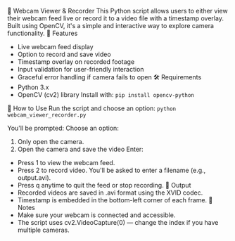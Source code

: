 📸 Webcam Viewer & Recorder
This Python script allows users to either view their webcam feed live or record it to a video file with a timestamp overlay. Built using OpenCV, it's a simple and interactive way to explore camera functionality.
🚀 Features
- Live webcam feed display
- Option to record and save video
- Timestamp overlay on recorded footage
- Input validation for user-friendly interaction
- Graceful error handling if camera fails to open
🛠 Requirements
- Python 3.x
- OpenCV (cv2) library
Install with:
`pip install opencv-python`


📂 How to Use
Run the script and choose an option:
`python webcam_viewer_recorder.py`


You'll be prompted:
Choose an option:
1. Only open the camera.
2. Open the camera and save the video
Enter:


- Press 1 to view the webcam feed.
- Press 2 to record video. You'll be asked to enter a filename (e.g., output.avi).
- Press q anytime to quit the feed or stop recording.
📁 Output
- Recorded videos are saved in .avi format using the XVID codec.
- Timestamp is embedded in the bottom-left corner of each frame.
🧠 Notes
- Make sure your webcam is connected and accessible.
- The script uses cv2.VideoCapture(0) — change the index if you have multiple cameras.
